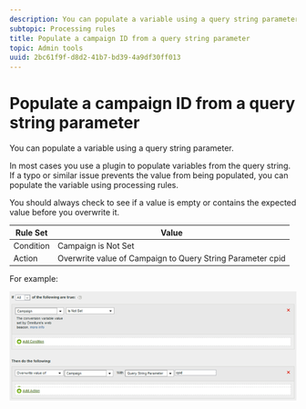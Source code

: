 ```yaml
---
description: You can populate a variable using a query string parameter.
subtopic: Processing rules
title: Populate a campaign ID from a query string parameter
topic: Admin tools
uuid: 2bc61f9f-d8d2-41b7-bd39-4a9df30ff013
---
```


# Populate a campaign ID from a query string parameter

You can populate a variable using a query string parameter.

In most cases you use a plugin to populate variables from the query string. If a typo or similar issue prevents the value from being populated, you can populate the variable using processing rules.

You should always check to see if a value is empty or contains the expected value before you overwrite it.

|  Rule Set  | Value  |
|---|---|
|  Condition  | Campaign is Not Set  |
|  Action  | Overwrite value of Campaign to Query String Parameter cpid  |

For example:

![](assets/set-campaign-conditionally.png)

